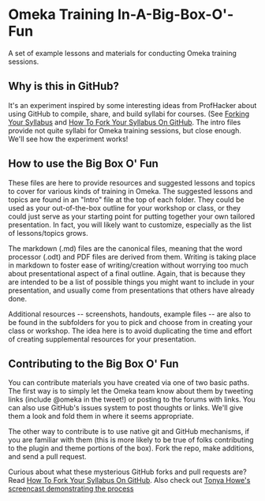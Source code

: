 # Omeka Training In-A-Big-Box-O'-Fun

A set of example lessons and materials for conducting Omeka training sessions.

## Why is this in GitHub?

It's an experiment inspired by some interesting ideas from ProfHacker about using GitHub to compile, share, and build syllabi for courses. (See [Forking Your Syllabus](http://chronicle.com/blogs/profhacker/forking-your-syllabus/39137) and [How To Fork Your Syllabus On GitHub](http://chronicle.com/blogs/profhacker/how-to-fork-a-syllabus-on-github/39447). The intro files provide not quite syllabi for Omeka training sessions, but close enough. We'll see how the experiment works!

## How to use the Big Box O' Fun

These files are here to provide resources and suggested lessons and topics to cover for various kinds of training in Omeka. The suggested lessons and topics are found in an "Intro" file at the top of each folder. They could be used as your out-of-the-box outline for your workshop or class, or they could just serve as your starting point for putting together your own tailored presentation. In fact, you will likely want to customize, especially as the list of lessons/topics grows.

The markdown (.md) files are the canonical files, meaning that the word processor (.odt) and PDF files are derived from them. Writing is taking place in markdown to foster ease of writing/creation without worrying too much about presentational aspect of a final outline. Again, that is because they are intended to be a list of possible things you might want to include in your presentation, and usually come from presentations that others have already done.

Additional resources -- screenshots, handouts, example files -- are also to be found in the subfolders for you to pick and choose from in creating your class or workshop. The idea here is to avoid duplicating the time and effort of creating supplemental resources for your presentation.

## Contributing to the Big Box O' Fun

You can contribute materials you have created via one of two basic paths. The first way is to simply let the Omeka team know about them by tweeting links (include @omeka in the tweet!) or posting to the forums with links. You can also use GitHub's issues system to post thoughts or links. We'll give them a look and fold them in where it seems appropriate.

The other way to contribute is to use native git and GitHub mechanisms, if you are familiar with them (this is more likely to be true of folks contributing to the plugin and theme portions of the box). Fork the repo, make additions, and send a pull request.

Curious about what these mysterious GitHub forks and pull requests are? Read [How To Fork Your Syllabus On GitHub](http://chronicle.com/blogs/profhacker/how-to-fork-a-syllabus-on-github/39447). Also check out [Tonya Howe's screencast demonstrating the process](http://vimeo.com/42674954)


